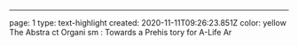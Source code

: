 ---
page: 1
type: text-highlight
created: 2020-11-11T09:26:23.851Z
color: yellow
The Abstra ct    Organi sm : Towards a   Prehis tory for A-Life Ar
